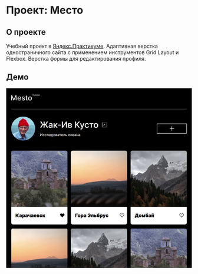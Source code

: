 # Проект: Место
## О проекте
Учебный проект в [Яндекс.Практикуме](https://praktikum.yandex.ru).
Адаптивная верстка одностраничного сайта с применением инструментов Grid Layout и Flexbox.
Верстка формы для редактирования профиля.
## Демо

![Alt-текст](./images/demo_image.jpg)
